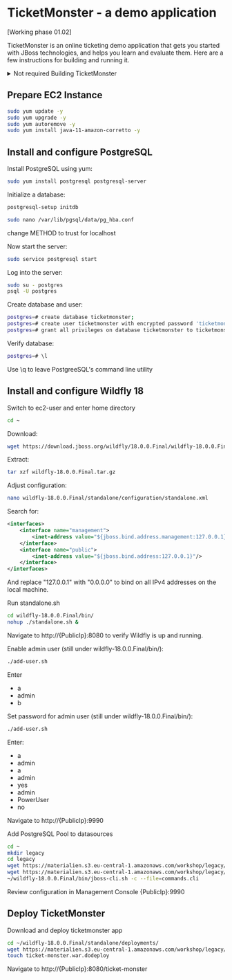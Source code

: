 # TicketMonster - a demo application
[Working phase 01.02]

TicketMonster is an online ticketing demo application that gets you started with JBoss technologies, and helps you learn and evaluate them.
Here are a few instructions for building and running it. 
<details>
  <summary>Not required Building TicketMonster</summary>
**Building TicketMonster**
TicketMonster can be built from Maven, by runnning the following Maven command:

```bash
mvn clean package
```
</details>


## Prepare EC2 Instance

```bash
sudo yum update -y
sudo yum upgrade -y
sudo yum autoremove -y
sudo yum install java-11-amazon-corretto -y

```

## Install and configure PostgreSQL
Install PostgreSQL using yum:
```bash
sudo yum install postgresql postgresql-server 

```

Initialize a database:
```bash
postgresql-setup initdb
```


```bash
sudo nano /var/lib/pgsql/data/pg_hba.conf
```

change METHOD to trust for localhost

Now start the server:
```bash
sudo service postgresql start
```


Log into the server:
```bash
sudo su - postgres
psql -U postgres
```

Create database and user:
```bash
postgres=# create database ticketmonster;
postgres=# create user ticketmonster with encrypted password 'ticketmonster';
postgres=# grant all privileges on database ticketmonster to ticketmonster;
```

Verify database:
```bash
postgres=# \l
```

Use \q to leave PostgreeSQL's command line utility

## Install and configure Wildfly 18
Switch to ec2-user and enter home directory
```bash
cd ~
```

Download:
```bash
wget https://download.jboss.org/wildfly/18.0.0.Final/wildfly-18.0.0.Final.tar.gz
```

Extract:
```bash
tar xzf wildfly-18.0.0.Final.tar.gz
```

Adjust configuration:
```bash
nano wildfly-18.0.0.Final/standalone/configuration/standalone.xml
```

Search for:
```xml
<interfaces>
    <interface name="management">
        <inet-address value="${jboss.bind.address.management:127.0.0.1}"/>
    </interface>
    <interface name="public">
        <inet-address value="${jboss.bind.address:127.0.0.1}"/>
    </interface>
</interfaces>
```

And replace "127.0.0.1" with "0.0.0.0" to bind on all IPv4 addresses on the local machine.

Run standalone.sh
```bash
cd wildfly-18.0.0.Final/bin/
nohup ./standalone.sh &
```

Navigate to http://{PublicIp}:8080 to verify Wildfly is up and running.

Enable admin user (still under wildfly-18.0.0.Final/bin/):
```bash
./add-user.sh
```

Enter
- a
- admin
- b


Set password for admin user (still under wildfly-18.0.0.Final/bin/):
```bash
./add-user.sh
```

Enter:
- a
- admin
- a
- admin
- yes
- admin
- PowerUser
- no

Navigate to http://{PublicIp}:9990 

Add PostgreSQL Pool to datasources
```bash
cd ~
mkdir legacy
cd legacy
wget https://materialien.s3.eu-central-1.amazonaws.com/workshop/legacy/commands.cli
wget https://materialien.s3.eu-central-1.amazonaws.com/workshop/legacy/postgresql-9.4-1202.jdbc41.jar
~/wildfly-18.0.0.Final/bin/jboss-cli.sh -c --file=commands.cli
```

Review configuration in Management Console {PublicIp}:9990

## Deploy TicketMonster

Download and deploy ticketmonster app

```bash
cd ~/wildfly-18.0.0.Final/standalone/deployments/
wget https://materialien.s3.eu-central-1.amazonaws.com/workshop/legacy/ticket-monster.war
touch ticket-monster.war.dodeploy 
```

Navigate to http://{PublicIp}:8080/ticket-monster

